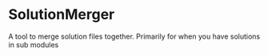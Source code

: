 # SolutionMerger
A tool to merge solution files together. Primarily for when you have solutions in sub modules
